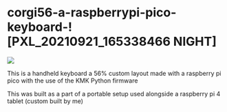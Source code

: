 # corgi56-a-raspberrypi-pico-keyboard-\![PXL_20210921_165338466 NIGHT]

<img src ="https://user-images.githubusercontent.com/70709101/134220817-9b618a65-e604-4f35-b56d-d4699ebc8601.jpg">


This is a handheld keyboard a 56% custom layout made with a raspberry pi pico with the use of the KMK Python firmware

This was built as a part of a portable setup used alongside a raspberry pi 4 tablet (custom built by me)
